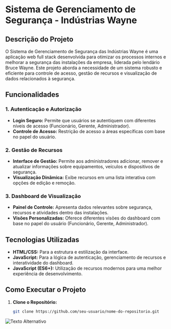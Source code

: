 # Sistema de Gerenciamento de Segurança - Indústrias Wayne

## Descrição do Projeto

O Sistema de Gerenciamento de Segurança das Indústrias Wayne é uma aplicação web full stack desenvolvida para otimizar os processos internos e melhorar a segurança das instalações da empresa, liderada pelo lendário Bruce Wayne. Este projeto aborda a necessidade de um sistema robusto e eficiente para controle de acesso, gestão de recursos e visualização de dados relacionados à segurança.

## Funcionalidades

### 1. Autenticação e Autorização
- **Login Seguro:** Permite que usuários se autentiquem com diferentes níveis de acesso (Funcionário, Gerente, Administrador).
- **Controle de Acesso:** Restrição de acesso a áreas específicas com base no papel do usuário.

### 2. Gestão de Recursos
- **Interface de Gestão:** Permite aos administradores adicionar, remover e atualizar informações sobre equipamentos, veículos e dispositivos de segurança.
- **Visualização Dinâmica:** Exibe recursos em uma lista interativa com opções de edição e remoção.

### 3. Dashboard de Visualização
- **Painel de Controle:** Apresenta dados relevantes sobre segurança, recursos e atividades dentro das instalações.
- **Visões Personalizadas:** Oferece diferentes visões do dashboard com base no papel do usuário (Funcionário, Gerente, Administrador).

## Tecnologias Utilizadas

- **HTML/CSS:** Para a estrutura e estilização da interface.
- **JavaScript:** Para a lógica de autenticação, gerenciamento de recursos e interatividade do dashboard.
- **JavaScript (ES6+):** Utilização de recursos modernos para uma melhor experiência de desenvolvimento.

## Como Executar o Projeto

1. **Clone o Repositório:**
   ```bash
   git clone https://github.com/seu-usuario/nome-do-repositorio.git
![Texto Alternativo]()
